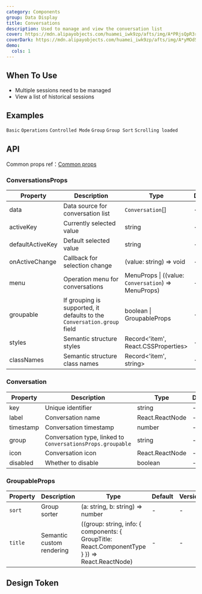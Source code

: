 ```yaml
---
category: Components
group: Data Display
title: Conversations
description: Used to manage and view the conversation list
cover: https://mdn.alipayobjects.com/huamei_iwk9zp/afts/img/A*PRjsQpR3rCwAAAAAAAAAAAAADgCCAQ/original
coverDark: https://mdn.alipayobjects.com/huamei_iwk9zp/afts/img/A*yMOdSIMsA8UAAAAAAAAAAAAADgCCAQ/original
demo:
  cols: 1
---
```


## When To Use

- Multiple sessions need to be managed
- View a list of historical sessions

## Examples

<!-- prettier-ignore -->
<code src="./demo/basic.tsx">Basic</code>
<code src="./demo/with-menu.tsx">Operations</code>
<code src="./demo/controlled-mode.tsx">Controlled Mode</code>
<code src="./demo/group.tsx">Group</code>
<code src="./demo/group-sort.tsx">Group Sort</code>
<code src="./demo/infinite-load.tsx">Scrolling loaded</code>

## API

Common props ref：[Common props](/docs/react/common-props)

### ConversationsProps

| Property | Description | Type | Default | Version |
| --- | --- | --- | --- | --- |
| data | Data source for conversation list | `Conversation`[] | - | - |
| activeKey | Currently selected value | string | - | - |
| defaultActiveKey | Default selected value | string | - | - |
| onActiveChange | Callback for selection change | (value: string) => void | - | - |
| menu | Operation menu for conversations | MenuProps \| ((value: `Conversation`) => MenuProps) | - | - |
| groupable | If grouping is supported, it defaults to the `Conversation.group` field | boolean \| GroupableProps | - | - |
| styles | Semantic structure styles | Record<'item', React.CSSProperties> | - | - |
| classNames | Semantic structure class names | Record<'item', string> | - | - |

### Conversation

| Property | Description | Type | Default | Version |
| --- | --- | --- | --- | --- |
| key | Unique identifier | string | - | - |
| label | Conversation name | React.ReactNode | - | - |
| timestamp | Conversation timestamp | number | - | - |
| group | Conversation type, linked to `ConversationsProps.groupable` | string | - | - |
| icon | Conversation icon | React.ReactNode | - | - |
| disabled | Whether to disable | boolean | - | - |

### GroupableProps

| Property | Description | Type | Default | Version |
| --- | --- | --- | --- | --- |
| `sort` | Group sorter | (a: string, b: string) => number | - | - |
| `title` | Semantic custom rendering | ((group: string, info: { components: { GroupTitle: React.ComponentType } }) => React.ReactNode) | - | - |

## Design Token

<ComponentTokenTable component="Conversations"></ComponentTokenTable>
